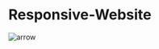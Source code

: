 # Responsive-Website


![arrow](https://user-images.githubusercontent.com/84814927/120060588-3b63c400-c076-11eb-9c7c-344563e29dfa.png)
